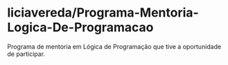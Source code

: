 # liciavereda/Programa-Mentoria-Logica-De-Programacao
 Programa de mentoria em Lógica de Programação que tive a oportunidade de participar.
